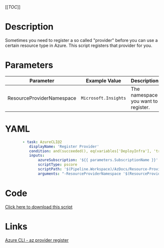 [[_TOC_]]

# Description

Sometimes you need to register a so called "provider" before you can use a certain resource type in Azure. This script registers that provider for you.

# Parameters

| Parameter                 | Example Value        | Description                         |
| ------------------------- | -------------------- | ----------------------------------- |
| ResourceProviderNamespace | `Microsoft.Insights` | The namespace you want to register. |

# YAML

```yaml
        - task: AzureCLI@2
           displayName: 'Register Provider'
           condition: and(succeeded(), eq(variables['DeployInfra'], 'true'))
           inputs:
               azureSubscription: '${{ parameters.SubscriptionName }}'
               scriptType: pscore
               scriptPath: '$(Pipeline.Workspace)/AzDocs/Resource-Provider/Register-Provider.ps1'
               arguments: "-ResourceProviderNamespace '$(ResourceProviderNamespace)'"
```

# Code

[Click here to download this script](../../../../src/Resource-Provider/Register-Provider.ps1)

# Links

[Azure CLI - az provider register](https://docs.microsoft.com/en-us/cli/azure/provider?view=azure-cli-latest#az_provider_register)
